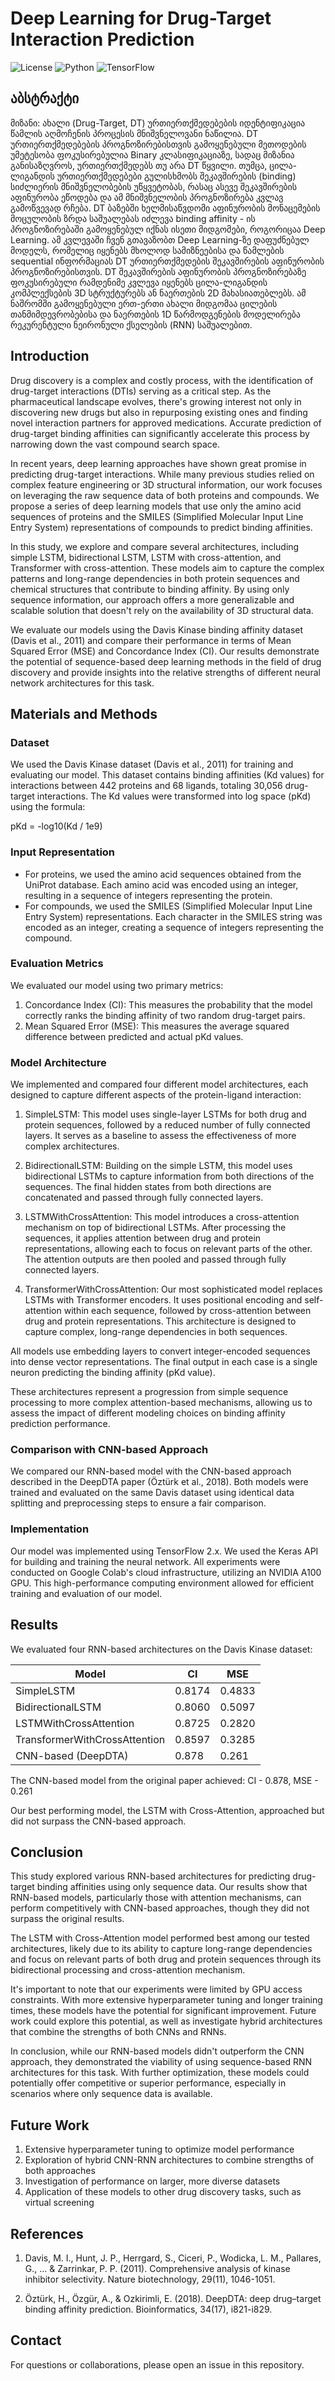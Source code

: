 # Deep Learning for Drug-Target Interaction Prediction

![License](https://img.shields.io/badge/license-MIT-blue.svg)
![Python](https://img.shields.io/badge/python-3.7%2B-brightgreen.svg)
![TensorFlow](https://img.shields.io/badge/tensorflow-2.x-orange.svg)

## აბსტრაქტი
მიზანი: ახალი (Drug-Target, DT) ურთიერთქმედებების იდენტიფიკაცია წამლის აღმოჩენის პროცესის მნიშვნელოვანი ნაწილია. DT ურთიერთქმედებების პროგნოზირებისთვის გამოყენებული მეთოდების უმეტესობა ფოკუსირებულია Binary კლასიფიკაციაზე, სადაც მიზანია განისაზღვროს, ურთიერთქმედებს თუ არა DT წყვილი. თუმცა, ცილა-ლიგანდის ურთიერთქმედებები გულისხმობს შეკავშირების (binding) სიძლიერის მნიშვნელობების უწყვეტობას, რასაც ასევე შეკავშირების აფინურობა ეწოდება და ამ მნიშვნელობის პროგნოზირება კვლავ გამოწვევად რჩება. DT ბაზებში ხელმისაწვდომი აფინურობის მონაცემების მოცულობის ზრდა საშუალებას იძლევა binding affinity - ის პროგნოზირებაში გამოყენებულ იქნას ისეთი მიდგომები, როგორიცაა Deep Learning. ამ კვლევაში ჩვენ გთავაზობთ Deep Learning-ზე დაფუძნებულ მოდელს, რომელიც იყენებს მხოლოდ სამიზნეებისა და წამლების sequential ინფორმაციას DT ურთიერთქმედების შეკავშირების აფინურობის პროგნოზირებისთვის. DT შეკავშირების აფინურობის პროგნოზირებაზე ფოკუსირებული რამდენიმე კვლევა იყენებს ცილა-ლიგანდის კომპლექსების 3D სტრუქტურებს ან ნაერთების 2D მახასიათებლებს. ამ ნაშრომში გამოყენებული ერთ-ერთი ახალი მიდგომაა ცილების თანმიმდევრობებისა და ნაერთების 1D წარმოდგენების მოდელირება რეკურენტული ნეირონული ქსელების (RNN) საშუალებით.

## Introduction

Drug discovery is a complex and costly process, with the identification of drug-target interactions (DTIs) serving as a critical step. As the pharmaceutical landscape evolves, there's growing interest not only in discovering new drugs but also in repurposing existing ones and finding novel interaction partners for approved medications. Accurate prediction of drug-target binding affinities can significantly accelerate this process by narrowing down the vast compound search space.

In recent years, deep learning approaches have shown great promise in predicting drug-target interactions. While many previous studies relied on complex feature engineering or 3D structural information, our work focuses on leveraging the raw sequence data of both proteins and compounds. We propose a series of deep learning models that use only the amino acid sequences of proteins and the SMILES (Simplified Molecular Input Line Entry System) representations of compounds to predict binding affinities.

In this study, we explore and compare several architectures, including simple LSTM, bidirectional LSTM, LSTM with cross-attention, and Transformer with cross-attention. These models aim to capture the complex patterns and long-range dependencies in both protein sequences and chemical structures that contribute to binding affinity. By using only sequence information, our approach offers a more generalizable and scalable solution that doesn't rely on the availability of 3D structural data.

We evaluate our models using the Davis Kinase binding affinity dataset (Davis et al., 2011) and compare their performance in terms of Mean Squared Error (MSE) and Concordance Index (CI). Our results demonstrate the potential of sequence-based deep learning methods in the field of drug discovery and provide insights into the relative strengths of different neural network architectures for this task.

## Materials and Methods

### Dataset 

We used the Davis Kinase dataset (Davis et al., 2011) for training and evaluating our model. This dataset contains binding affinities (Kd values) for interactions between 442 proteins and 68 ligands, totaling 30,056 drug-target interactions. The Kd values were transformed into log space (pKd) using the formula:

pKd = -log10(Kd / 1e9)

### Input Representation 

- For proteins, we used the amino acid sequences obtained from the UniProt database. Each amino acid was encoded using an integer, resulting in a sequence of integers representing the protein.
- For compounds, we used the SMILES (Simplified Molecular Input Line Entry System) representations. Each character in the SMILES string was encoded as an integer, creating a sequence of integers representing the compound.

### Evaluation Metrics 

We evaluated our model using two primary metrics:
1. Concordance Index (CI): This measures the probability that the model correctly ranks the binding affinity of two random drug-target pairs.
2. Mean Squared Error (MSE): This measures the average squared difference between predicted and actual pKd values.

### Model Architecture

We implemented and compared four different model architectures, each designed to capture different aspects of the protein-ligand interaction:

1. SimpleLSTM: This model uses single-layer LSTMs for both drug and protein sequences, followed by a reduced number of fully connected layers. It serves as a baseline to assess the effectiveness of more complex architectures.

2. BidirectionalLSTM: Building on the simple LSTM, this model uses bidirectional LSTMs to capture information from both directions of the sequences. The final hidden states from both directions are concatenated and passed through fully connected layers.

3. LSTMWithCrossAttention: This model introduces a cross-attention mechanism on top of bidirectional LSTMs. After processing the sequences, it applies attention between drug and protein representations, allowing each to focus on relevant parts of the other. The attention outputs are then pooled and passed through fully connected layers.

4. TransformerWithCrossAttention: Our most sophisticated model replaces LSTMs with Transformer encoders. It uses positional encoding and self-attention within each sequence, followed by cross-attention between drug and protein representations. This architecture is designed to capture complex, long-range dependencies in both sequences.

All models use embedding layers to convert integer-encoded sequences into dense vector representations. The final output in each case is a single neuron predicting the binding affinity (pKd value).

These architectures represent a progression from simple sequence processing to more complex attention-based mechanisms, allowing us to assess the impact of different modeling choices on binding affinity prediction performance.

### Comparison with CNN-based Approach 

We compared our RNN-based model with the CNN-based approach described in the DeepDTA paper (Öztürk et al., 2018). Both models were trained and evaluated on the same Davis dataset using identical data splitting and preprocessing steps to ensure a fair comparison.

### Implementation

Our model was implemented using TensorFlow 2.x. We used the Keras API for building and training the neural network. All experiments were conducted on Google Colab's cloud infrastructure, utilizing an NVIDIA A100 GPU. This high-performance computing environment allowed for efficient training and evaluation of our model.

## Results

We evaluated four RNN-based architectures on the Davis Kinase dataset:

| Model                         | CI     | MSE    |
|-------------------------------|--------|--------|
| SimpleLSTM                    | 0.8174 | 0.4833 |
| BidirectionalLSTM             | 0.8060 | 0.5097 |
| LSTMWithCrossAttention        | 0.8725 | 0.2820 |
| TransformerWithCrossAttention | 0.8597 | 0.3285 |
| CNN-based (DeepDTA)           | 0.878  | 0.261  |

The CNN-based model from the original paper achieved: CI - 0.878, MSE - 0.261

Our best performing model, the LSTM with Cross-Attention, approached but did not surpass the CNN-based approach.

## Conclusion

This study explored various RNN-based architectures for predicting drug-target binding affinities using only sequence data. Our results show that RNN-based models, particularly those with attention mechanisms, can perform competitively with CNN-based approaches, though they did not surpass the original results.

The LSTM with Cross-Attention model performed best among our tested architectures, likely due to its ability to capture long-range dependencies and focus on relevant parts of both drug and protein sequences through its bidirectional processing and cross-attention mechanism.

It's important to note that our experiments were limited by GPU access constraints. With more extensive hyperparameter tuning and longer training times, these models have the potential for significant improvement. Future work could explore this potential, as well as investigate hybrid architectures that combine the strengths of both CNNs and RNNs.

In conclusion, while our RNN-based models didn't outperform the CNN approach, they demonstrated the viability of using sequence-based RNN architectures for this task. With further optimization, these models could potentially offer competitive or superior performance, especially in scenarios where only sequence data is available.

## Future Work

1. Extensive hyperparameter tuning to optimize model performance
2. Exploration of hybrid CNN-RNN architectures to combine strengths of both approaches
3. Investigation of performance on larger, more diverse datasets
4. Application of these models to other drug discovery tasks, such as virtual screening

## References

1. Davis, M. I., Hunt, J. P., Herrgard, S., Ciceri, P., Wodicka, L. M., Pallares, G., ... & Zarrinkar, P. P. (2011). Comprehensive analysis of kinase inhibitor selectivity. Nature biotechnology, 29(11), 1046-1051.

2. Öztürk, H., Özgür, A., & Ozkirimli, E. (2018). DeepDTA: deep drug–target binding affinity prediction. Bioinformatics, 34(17), i821-i829.

## Contact

For questions or collaborations, please open an issue in this repository.
